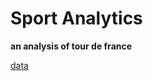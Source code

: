 # Sport Analytics
**an analysis of tour de france**


[data]('https://raw.githubusercontent.com/rfordatascience/tidytuesday/master/data/2020/2020-04-07/tdf_winners.csv')

 
